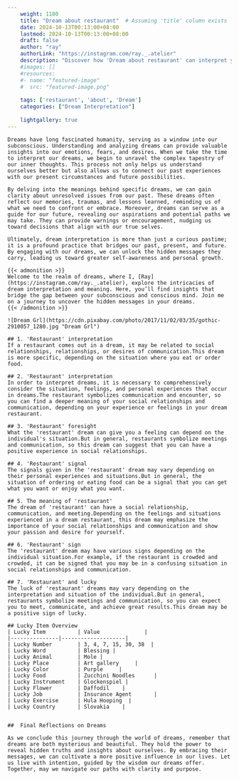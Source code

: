 ```yaml
---
    weight: 1180
    title: "Dream about restaurant"  # Assuming 'title' column exists
    date: 2024-10-13T00:13:00+08:00
    lastmod: 2024-10-13T00:13:00+08:00
    draft: false
    author: "ray"
    authorLink: "https://instagram.com/ray._.atelier"
    description: "Discover how 'Dream about restaurant' can interpret your future and uncover its significant meanings in your life."
    #images: []
    #resources:
    #- name: "featured-image"
    #  src: "featured-image.png"
    
    tags: ['restaurant', 'about', 'Dream']
    categories: ["Dream Interpretation"]
    
    lightgallery: true
---
```

    
    Dreams have long fascinated humanity, serving as a window into our subconscious. Understanding and analyzing dreams can provide valuable insights into our emotions, fears, and desires. When we take the time to interpret our dreams, we begin to unravel the complex tapestry of our inner thoughts. This process not only helps us understand ourselves better but also allows us to connect our past experiences with our present circumstances and future possibilities.
    
    By delving into the meanings behind specific dreams, we can gain clarity about unresolved issues from our past. These dreams often reflect our memories, traumas, and lessons learned, reminding us of what we need to confront or embrace. Moreover, dreams can serve as a guide for our future, revealing our aspirations and potential paths we may take. They can provide warnings or encouragement, nudging us toward decisions that align with our true selves.
    
    Ultimately, dream interpretation is more than just a curious pastime; it is a profound practice that bridges our past, present, and future. By engaging with our dreams, we can unlock the hidden messages they carry, leading us toward greater self-awareness and personal growth.
    
    {{< admonition >}}
    Welcome to the realm of dreams, where I, [Ray](https://instagram.com/ray._.atelier), explore the intricacies of dream interpretation and meaning. Here, you’ll find insights that bridge the gap between your subconscious and conscious mind. Join me on a journey to uncover the hidden messages in your dreams.
    {{< /admonition >}}
    
    ![Dream Grl](https://cdn.pixabay.com/photo/2017/11/02/03/35/gothic-2910057_1280.jpg "Dream Grl")
    
    ## 1. 'Restaurant' interpretation
    If a restaurant comes out in a dream, it may be related to social relationships, relationships, or desires of communication.This dream is more specific, depending on the situation where you eat or order food.
    
    ## 2. 'Restaurant' interpretation
    In order to interpret dreams, it is necessary to comprehensively consider the situation, feelings, and personal experiences that occur in dreams.The restaurant symbolizes communication and encounter, so you can find a deeper meaning of your social relationships and communication, depending on your experience or feelings in your dream restaurant.
    
    ## 3. 'Restaurant' foresight
    What the 'restaurant' dream can give you a feeling can depend on the individual's situation.But in general, restaurants symbolize meetings and communication, so this dream can suggest that you can have a positive experience in social relationships.
    
    ## 4. 'Restaurant' signal
    The signals given in the 'restaurant' dream may vary depending on their personal experiences and situations.But in general, the situation of ordering or eating food can be a signal that you can get what you want or enjoy what you want.
    
    ## 5. The meaning of 'restaurant'
    The dream of 'restaurant' can have a social relationship, communication, and meeting.Depending on the feelings and situations experienced in a dream restaurant, this dream may emphasize the importance of your social relationships and communication and show your passion and desire for yourself.
    
    ## 6. 'Restaurant' sign
    The 'restaurant' dream may have various signs depending on the individual situation.For example, if the restaurant is crowded and crowded, it can be signed that you may be in a confusing situation in social relationships and communication.
    
    ## 7. 'Restaurant' and lucky
    The luck of 'restaurant' dreams may vary depending on the interpretation and situation of the individual.But in general, restaurants symbolize meetings and communication, so you can expect you to meet, communicate, and achieve great results.This dream may be a positive sign of lucky.
    
    ## Lucky Item Overview
    | Lucky Item          | Value              |
    |---------------|--------------------|
    | Lucky Number        | 3, 4, 7, 15, 30, 38  |
    | Lucky Word          | Blessing |
    | Lucky Animal        | Mole |
    | Lucky Place         | Art gallery     |
    | Lucky Color         | Purple     |
    | Lucky Food          | Zucchini Noodles      |
    | Lucky Instrument    | Glockenspiel |
    | Lucky Flower        | Daffodil    |
    | Lucky Job           | Insurance Agent       |
    | Lucky Exercise      | Hula Hooping  |
    | Lucky Country       | Slovakia    |
    
    
    ##  Final Reflections on Dreams
    
    As we conclude this journey through the world of dreams, remember that dreams are both mysterious and beautiful. They hold the power to reveal hidden truths and insights about ourselves. By embracing their messages, we can cultivate a more positive influence in our lives. Let us live with intention, guided by the wisdom our dreams offer. Together, may we navigate our paths with clarity and purpose.
    